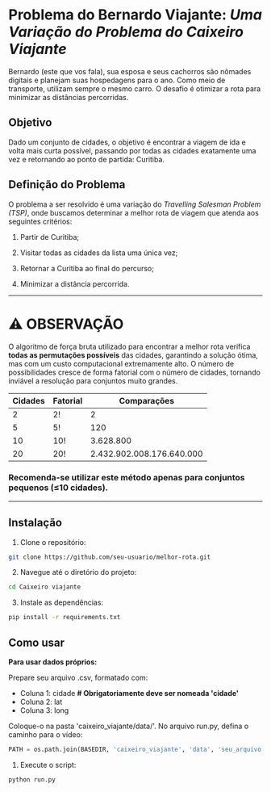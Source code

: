 # Problema do Bernardo Viajante: *Uma Variação do Problema do Caixeiro Viajante*

Bernardo (este que vos fala), sua esposa e seus cachorros são nômades digitais e planejam suas hospedagens para o ano. Como meio de transporte, utilizam sempre o mesmo carro. O desafio é otimizar a rota para minimizar as distâncias percorridas.

## Objetivo

Dado um conjunto de cidades, o objetivo é encontrar a viagem de ida e volta mais curta possível, passando por todas as cidades exatamente uma vez e retornando ao ponto de partida: Curitiba.

## Definição do Problema

O problema a ser resolvido é uma variação do *Travelling Salesman Problem (TSP)*, onde buscamos determinar a melhor rota de viagem que atenda aos seguintes critérios:

1. Partir de Curitiba;

2. Visitar todas as cidades da lista uma única vez;

3. Retornar a Curitiba ao final do percurso;

4. Minimizar a distância percorrida.

***

# ⚠️ OBSERVAÇÃO

O algoritmo de força bruta utilizado para encontrar a melhor rota verifica **todas as permutações possíveis** das cidades, garantindo a solução ótima, mas com um custo computacional extremamente alto. O número de possibilidades cresce de forma fatorial com o número de cidades, tornando inviável a resolução para conjuntos muito grandes.

| Cidades | Fatorial  | Comparações  |
|---------|-----------|-----------|
| 2       | 2!        | 2         |
| 5       | 5!        | 120       |
| 10      | 10!       | 3.628.800 |
| 20      | 20!       | 2.432.902.008.176.640.000 |

### Recomenda-se utilizar este método apenas para conjuntos pequenos (**≤10 cidades**).

***

## Instalação

1. Clone o repositório:

```bash
git clone https://github.com/seu-usuario/melhor-rota.git
```
2. Navegue até o diretório do projeto:

```bash
cd Caixeiro viajante
```
3. Instale as dependências:

```bash
pip install -r requirements.txt
```

## Como usar

**Para usar dados próprios:** 
    
Prepare seu arquivo .csv, formatado com:

- Coluna 1: cidade  **# Obrigatoriamente deve ser nomeada 'cidade'**
- Coluna 2: lat
- Coluna 3: long

Coloque-o na pasta 'caixeiro_viajante/data/'. No arquivo run.py, defina o caminho para o vídeo:

```python
PATH = os.path.join(BASEDIR, 'caixeiro_viajante', 'data', 'seu_arquivo.csv')
```

1. Execute o script:

```bash
python run.py
```
